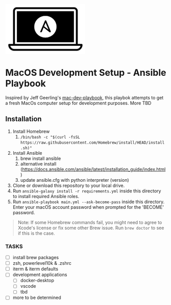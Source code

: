 <img src="https://raw.githubusercontent.com/MacCracken/macos-development-setup/main/Mac-Dev-Playbook-Logo.png" width="250" height="156" alt="Mac Dev Playbook Logo" />

# MacOS Development Setup - Ansible Playbook

Inspired by Jeff Geerling's [mac-dev-playbook](https://github.com/geerlingguy/mac-dev-playbook/tree/master), this playbok attempts to get a fresh MacOs computer setup for development purposes. More TBD

## Installation

  1. Install Homebrew
      1. `/bin/bash -c "$(curl -fsSL https://raw.githubusercontent.com/Homebrew/install/HEAD/install.sh)"`
  2. Install Ansible
      1. brew install ansible
      2. alternative install (https://docs.ansible.com/ansible/latest/installation_guide/index.html)
      3. update ansible.cfg with python interpreter (version)
  3. Clone or download this repository to your local drive.
  4. Run `ansible-galaxy install -r requirements.yml` inside this directory to install required Ansible roles.
  5. Run `ansible-playbook main.yml --ask-become-pass` inside this directory. Enter your macOS account password when prompted for the 'BECOME' password.

> Note: If some Homebrew commands fail, you might need to agree to Xcode's license or fix some other Brew issue. Run `brew doctor` to see if this is the case.

### TASKS

- [ ] install brew packages
- [ ] zsh, powerlevel10k & .zshrc
- [ ] iterm & iterm defaults
- [ ] development applications
  - [ ] docker-desktop
  - [ ] vscode
  - [ ] tbd
- [ ] more to be determined
